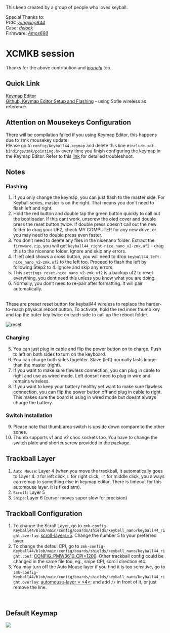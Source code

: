 This keeb created by a group of people who loves keyball.

Special Thanks to: <br>
PCB: *[yangxing844](https://github.com/yangxing844)* <br>
Case: *[delock](https://github.com/delock)* <br>
Firmware: *[Amos698](https://github.com/Amos698)* <br>

# XCMKB session
Thanks for the above contribution and *[inorichi](https://github.com/inorichi/zmk-pmw3610-driver)* too.

## Quick Link
[Keymap Editor](https://nickcoutsos.github.io/keymap-editor/) <br>
[Github, Keymap Editor Setup and Flashing](https://github.com/superxc3/zmk_config_sofle#steps) - using Sofle wireless as reference<br>

## Attention on Mousekeys Configuration
There will be compilation failed if you using Keymap Editor, this happens due to zmk mousekey update. <br>
Please go to `config/keyball44.keymap` and delete this line `#include <dt-bindings/zmk/pointing.h>` every time you finish configuring the keymap in the Keymap Editor. Refer to this [link](https://xcmkb-docs.gitbook.io/doc/user-manual/keyball61-wireless#keymap-editor-dec24-compilation-error) for detailed troubleshoot. 

## Notes
### Flashing
1. If you only change the keymap, you can just flash to the master side. For Keyball series, master is on the right. That means you don’t need to flash left and right.
2. Hold the red button and double tap the green button quickly to call out the bootloader. If this cant work, unscrew the oled cover and double press the reset button twice. If double press doesn’t call out the new folder to drag your UF2, check MY COMPUTER for any new drive, or you may need to double press even faster.
3. You don’t need to delete any files in the nicenano folder. Extract the `firmware.zip`, you will get `keyball44_right-nice_nano_v2-zmk.uf2` - drag this to the nicenano folder. Ignore and skip any errors.
4. If left oled shows a cross button, you will need to drop `keyball44_left-nice_nano_v2-zmk.uf2` to the left too. Proceed to flash the left by following Step2 to 4. Ignore and skip any errors.
5. This `settings_reset-nice_nano_v2-zmk.uf2` is a backup uf2 to reset everything, you dont need this unless you know what you are doing.  
6. Normally, you don’t need to re-pair after formatting. It will pair automatically.  
   <br>
   
These are preset reset button for keyball44 wireless to replace the harder-to-reach physical reboot button. To activate, hold the red inner thumb key and tap the outer key twice on each side to call up the reboot folder.

![reset](https://github.com/user-attachments/assets/63f2e24d-7cbc-481e-90fe-47784b63bab0)


   
### Charging
5. You can just plug in cable and flip the power button on to charge. Push to left on both sides to turn on the keyboard.
6. You can charge both sides togehter. Slave (left) normally lasts longer than the master (right).
7. If you want to make sure flawless connection, you can plug in cable to right and use as wired mode. Left doesnt need to plug in wire and remains wireless.
8. If you want to keep your battery healthy yet want to make sure flawless connection, you can flip the power button off and plug in cable to right. This makes sure the board is using in wired mode but doesnt always charge the battery.

### Switch Installation
9. Please note that thumb area switch is upside down compare to the other zones.
10. Thumb supports v1 and v2 choc sockets too. You have to change the switch plate and shorter screw provided in the package.
 
## Trackball Layer
1. `Auto Mouse`: Layer 4 (when you move the trackball, it automatically goes to Layer 4. `J` for left click, `L` for right click, `:"` for middle click, you always can remap to something else in keymap editor. There is timeout for this automouse layer. It is fixed atm).
2. `Scroll`: Layer 5
3. `Snipe`: Layer 6 (cursor moves super slow for precision)

## Trackball Configuration
1. To change the Scroll Layer, go to `zmk-config-Keyball44/blob/main/config/boards/shields/keyball_nano/keyball44_right.overlay`: [scroll-layers=5](https://github.com/superxc3/zmk-config-Keyball44/blob/f8baf78875826e159ae2df97b634e0c81fdea17c/config/boards/shields/keyball_nano/keyball44_right.overlay#L57). Change the number 5 to your preferred layer.
2. To change the defaul CPI, go to `zmk-config-Keyball44/blob/main/config/boards/shields/keyball_nano/keyball44_right.conf`: [CONFIG_PMW3610_CPI=1200](https://github.com/superxc3/zmk-config-Keyball44/blob/f8baf78875826e159ae2df97b634e0c81fdea17c/config/boards/shields/keyball_nano/keyball44_right.conf#L7). Other trackball config could be changed in the same file too, eg., snipe CPI, scroll direction etc.
3. You may turn off the Auto Mouse layer if you find it is too sensitive, go to `zmk-config-Keyball44/blob/main/config/boards/shields/keyball_nano/keyball44_right.overlay`: [automouse-layer = <4>;](https://github.com/superxc3/zmk-config-Keyball44/blob/ff51495a1cc33ca3d4c3b530bc5b413b647f6a70/config/boards/shields/keyball_nano/keyball44_right.overlay#L59) and add `//` in front of it, or just remove the line. 

<br>

## Default Keymap
<img src="keymap-drawer/keyball44.svg" >


